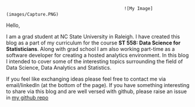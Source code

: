                                                  ![My Image](images/Capture.PNG)

Hello,

I am a grad student at NC State University in Raleigh. I have created this blog as a part of my curriculum for the course **ST 558: Data Science for Statisticians**. 
Along with grad school I am also working part-time as a software developer for creating a hosted analytics environment. In this blog I intended to cover some of the interesting topics surrounding the field of Data Science, Data Analytics and Statistics.

If you feel like exchanging ideas please feel free to contact me via email/linkedIn (at the bottom of the page). If you have something interesting to share via this blog and are well versed with github, please raise an issue in [my github repo](https://github.com/rhnprabhune/rhnprabhune.github.io/issues)
